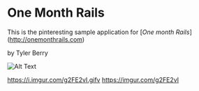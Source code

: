 # One Month Rails

This is the pinteresting sample application for [*One month Rails*] (http://onemonthrails.com)

by Tyler Berry

![Alt Text](https://i.imgur.com/g2FE2vI.gifv)


https://i.imgur.com/g2FE2vI.gifv
https://imgur.com/g2FE2vI
